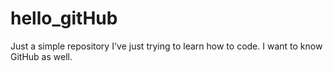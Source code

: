 # hello_gitHub
Just a simple repository
I've just trying to learn how to code.
I want to know GitHub as well.

